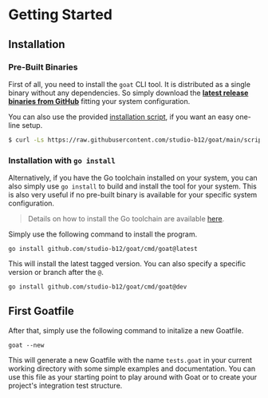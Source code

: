 # Getting Started

## Installation

### Pre-Built Binaries 

First of all, you need to install the `goat` CLI tool. It is distributed as a single binary without any dependencies. So simply download the [**latest release binaries from GitHub**](https://github.com/studio-b12/goat/releases) fitting your system configuration.

You can also use the provided [installation script](https://github.com/studio-b12/goat/blob/main/scripts/download.sh), if you want an easy one-line setup.

```bash
$ curl -Ls https://raw.githubusercontent.com/studio-b12/goat/main/scripts/download.sh | bash -
```

### Installation with `go install`

Alternatively, if you have the Go toolchain installed on your system, you can also simply use `go install` to build and install the tool for your system. This is also very useful if no pre-built binary is available for your specific system configuration.

> Details on how to install the Go toolchain are available [here](https://go.dev/doc/install).

Simply use the following command to install the program.
```
go install github.com/studio-b12/goat/cmd/goat@latest
```

This will install the latest tagged version. You can also specify a specific version or branch after the `@`.
 ```
go install github.com/studio-b12/goat/cmd/goat@dev
```

## First Goatfile

After that, simply use the following command to initalize a new Goatfile.
```
goat --new
```

This will generate a new Goatfile with the name `tests.goat` in your current working directory with some simple examples and documentation. You can use this file as your starting point to play around with Goat or to create your project's integration test structure.
